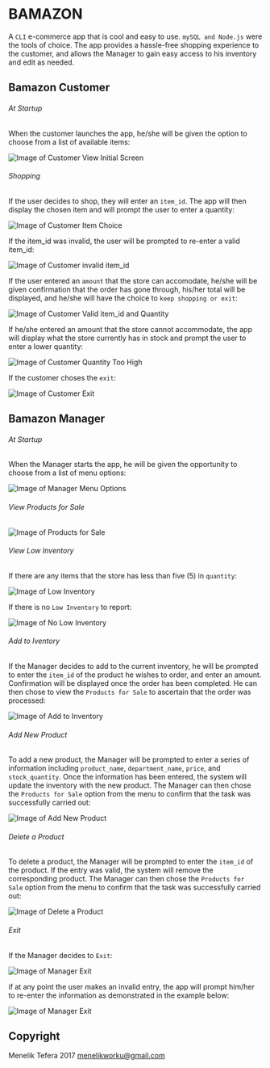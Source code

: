 # BAMAZON

A `CLI` e-commerce app that is cool and easy to use.  `mySQL and Node.js` were the tools of choice.  The app provides a hassle-free shopping experience to the customer, and allows the Manager to gain easy access to his inventory and edit as needed.


## Bamazon Customer

###### At Startup

When the customer launches the app, he/she will be given the option to choose from a list of available items:

![Image of Customer View Initial Screen](https://menelik7.github.io/Bamazon/images/CustomerView1.PNG)

###### Shopping

If the user decides to shop, they will enter an `item_id`.  The app will then display the chosen item and will prompt the user to enter a quantity:

![Image of Customer Item Choice](https://menelik7.github.io/Bamazon/images/CustomerView2.PNG)

If the item_id was invalid, the user will be prompted to re-enter a valid item_id:

![Image of Customer invalid item_id](https://menelik7.github.io/Bamazon/images/CustomerView3.PNG)

If the user entered an `amount` that the store can accomodate, he/she will be given confirmation that the order has gone through, his/her total will be displayed, and he/she will have the choice to `keep shopping or exit`:

![Image of Customer Valid item_id and Quantity](https://menelik7.github.io/Bamazon/images/CustomerView4.PNG)

If he/she entered an amount that the store cannot accommodate, the app will display what the store currently has in stock and prompt the user to enter a lower quantity:

![Image of Customer Quantity Too High](https://menelik7.github.io/Bamazon/images/CustomerView5.PNG)

If the customer choses the `exit`:

![Image of Customer Exit](https://menelik7.github.io/Bamazon/images/CustomerView6.PNG)




## Bamazon Manager

###### At Startup

When the Manager starts the app, he will be given the opportunity to choose from a list of menu options:

![Image of Manager Menu Options](https://menelik7.github.io/Bamazon/images/ManagerView1.PNG)

###### View Products for Sale
		
![Image of Products for Sale](https://menelik7.github.io/Bamazon/images/ManagerView2.PNG)

###### View Low Inventory

If there are any items that the store has less than five (5) in `quantity`:

![Image of Low Inventory](https://menelik7.github.io/Bamazon/images/ManagerView3.PNG)

If there is no `Low Inventory` to report:

![Image of No Low Inventory](https://menelik7.github.io/Bamazon/images/ManagerView4.PNG)

###### Add to Iventory
		
If the Manager decides to add to the current inventory, he will be prompted to enter the `item_id` of the product he wishes to order, and enter an amount.  Confirmation will be displayed once the order has been completed.  He can then chose to view the `Products for Sale` to ascertain that the order was processed:

![Image of Add to Inventory](https://menelik7.github.io/Bamazon/images/ManagerView5.PNG)

###### Add New Product
		
To add a new product, the Manager will be prompted to enter a series of information including `product_name`, `department_name`, `price`, and `stock_quantity`.  Once the information has been entered, the system will update the inventory with the new product.  The Manager can then chose the `Products for Sale` option from the menu to confirm that the task was successfully carried out:

![Image of Add New Product](https://menelik7.github.io/Bamazon/images/ManagerView6.PNG)

###### Delete a Product
		
To delete a product, the Manager will be prompted to enter the `item_id` of the product.  If the entry was valid, the system will remove the corresponding product.  The Manager can then chose the `Products for Sale` option from the menu to confirm that the task was successfully carried out:

![Image of Delete a Product](https://menelik7.github.io/Bamazon/images/ManagerView7.PNG)

###### Exit
		
If the Manager decides to `Exit`:

![Image of Manager Exit](https://menelik7.github.io/Bamazon/images/ManagerView8.PNG)

if at any point the user makes an invalid entry, the app will prompt him/her to re-enter the information as demonstrated in the example below:

![Image of Manager Exit](https://menelik7.github.io/Bamazon/images/ManagerView9.PNG)

## Copyright

Menelik Tefera 2017
menelikworku@gmail.com


	



